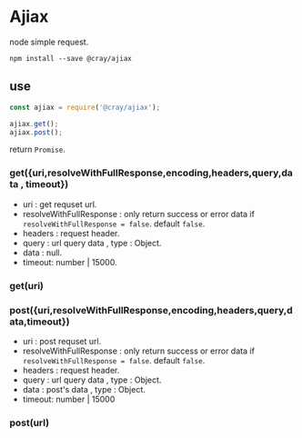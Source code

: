 # Ajiax
node simple request.

```
npm install --save @cray/ajiax
```

## use


```js
const ajiax = require('@cray/ajiax');

ajiax.get();
ajiax.post();
```

return `Promise`.

### get({uri,resolveWithFullResponse,encoding,headers,query,data , timeout})

* uri : get requset url.
* resolveWithFullResponse : only return success or error data if `resolveWithFullResponse = false`. default `false`.
* headers : request header.
* query : url query data , type : Object.
* data : null.
* timeout: number | 15000.

### get(uri)

### post({uri,resolveWithFullResponse,encoding,headers,query,data,timeout})

* uri : post requset url.
* resolveWithFullResponse : only return success or error data if `resolveWithFullResponse = false`. default `false`.
* headers : request header.
* query : url query data , type : Object.
* data : post's data , type : Object.
* timeout: number | 15000

### post(url)